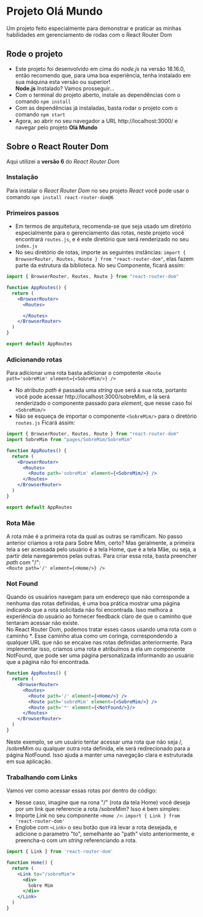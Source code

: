 # Projeto Olá Mundo
Um projeto feito especialmente para demonstrar e praticar as minhas habilidades em gerenciamento de rodas com o React Router Dom

## Rode o projeto
- Este projeto foi desenvolvido em cima do _node.js_ na versão 18.16.0, então recomendo que, para uma boa experiência, tenha instalado em sua máquina esta versão ou superior!  
**Node.js** Instalado? Vamos prosseguir...
- Com o terminal do projeto aberto, instale as dependências com o comando `npm install`
- Com as dependências já instaladas, basta rodar o projeto com o comando `npm start`
- Agora, ao abrir no seu navegador a URL http://localhost:3000/ e navegar pelo projeto **Olá Mundo**

## Sobre o React Router Dom
Aqui utilizei a **versão 6** do _React Router Dom_
### Instalação
Para instalar o _React Router Dom_ no seu projeto _React_ você pode usar o comando `npm install react-router-dom@6`

### Primeiros passos
- Em termos de arquitetura, recomenda-se que seja usado um diretório especialmente para o gerenciamento das rotas, neste projeto você encontrará `routes.js`, e é este diretório que será renderizado no seu `index.js`
- No seu diretório de rotas, importe as seguintes instâncias: `import { BrowserRouter, Routes, Route } from "react-router-dom"`, elas fazem parte da estrutura da biblioteca. No seu Componente, ficará assim:
```jsx
import { BrowserRouter, Routes, Route } from "react-router-dom"

function AppRoutes() {
  return (
    <BrowserRouter>
      <Routes>

      </Routes>
    </BrowserRouter>
  )
}

export default AppRoutes
```

### Adicionando rotas
Para adicionar uma rota basta adicionar o compotente `<Route path='sobreMim' element={<SobreMim/>} />`
  - No atributo _path_ é passada uma _string_ que será a sua rota, portanto você pode acessar http://localhost:3000/sobreMim, e lá será renderizado o componente passado para _element_, que nesse caso foi `<SobreMim/>`
  - Não se esqueça de importar o componente `<SobreMim/>` para o diretório `routes.js`
Ficará assim:
```jsx
import { BrowserRouter, Routes, Route } from "react-router-dom"
import SobreMim from "pages/SobreMim/SobreMim"

function AppRoutes() {
  return (
    <BrowserRouter>
      <Routes>
        <Route path='sobreMim' element={<SobreMim/>} />
      </Routes>
    </BrowserRouter>
  )
}

export default AppRoutes
```
### Rota Mãe
A rota mãe é a primeira rota da qual as outras se ramificam. No passo anterior criamos a rota para Sobre Mim, certo? Mas geralmente, a primeira tela a ser acessada pelo usuário é a tela Home, que é a tela Mãe, ou seja, a partir dela navegaremos pelas outras.
Para criar essa rota, basta preencher _path_ com "/":  
`<Route path='/' element={<Home/>} />`

### Not Found
Quando os usuários navegam para um endereço que não corresponde a nenhuma das rotas definidas, é uma boa prática mostrar uma página indicando que a rota solicitada não foi encontrada. Isso melhora a experiência do usuário ao fornecer feedback claro de que o caminho que tentaram acessar não existe.  
No React Router Dom, podemos tratar esses casos usando uma rota com o caminho *. Esse caminho atua como um coringa, correspondendo a qualquer URL que não se encaixe nas rotas definidas anteriormente. Para implementar isso, criamos uma rota e atribuímos a ela um componente NotFound, que pode ser uma página personalizada informando ao usuário que a página não foi encontrada.

```jsx
function AppRoutes() {
  return (
    <BrowserRouter>
      <Routes>
        <Route path='/' element={<Home/>} />
        <Route path='sobreMim' element={<SobreMim/>} />
        <Route path='*' element={<NotFound/>}/>
      </Routes>
    </BrowserRouter>
  )
}
```
Neste exemplo, se um usuário tentar acessar uma rota que não seja /, /sobreMim ou qualquer outra rota definida, ele será redirecionado para a página NotFound. Isso ajuda a manter uma navegação clara e estruturada em sua aplicação.

### Trabalhando com Links
Vamos ver como acessar essas rotas por dentro do código:
  - Nesse caso, imagine que na rona "/" (rota da tela Home) você deseja por um link que referencie a rota /sobreMim? Isso é bem simples:
  - Importe _Link_ no seu componente `<Home />`: `import { Link } from 'react-router-dom'`
  - Englobe com `<Link>` o seu botão que irá levar a rota desejada, e adicione o parametro "to", semelhante ao "path" visto anteriormente, e preencha-o com um _string_ referenciando a rota.

```jsx
import { Link } from 'react-router-dom'

function Home() {
  return (
    <Link to="/sobreMim">
      <div>
        Sobre Mim
      </div>
    </Link>
  )
}
```
